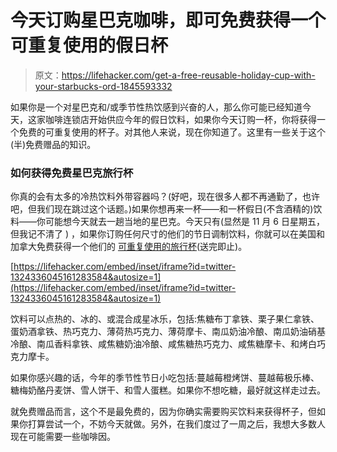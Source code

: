 # 今天订购星巴克咖啡，即可免费获得一个可重复使用的假日杯

> 原文：<https://lifehacker.com/get-a-free-reusable-holiday-cup-with-your-starbucks-ord-1845593332>

如果你是一个对星巴克和/或季节性热饮感到兴奋的人，那么你可能已经知道今天，这家咖啡连锁店开始供应今年的假日饮料，如果你今天订购一杯，你将获得一个免费的可重复使用的杯子。对其他人来说，现在你知道了。这里有一些关于这个(半)免费赠品的知识。



### 如何获得免费星巴克旅行杯

你真的会有太多的冷热饮料外带容器吗？(好吧，现在很多人都不再通勤了，也许吧，但我们现在跳过这个话题。)如果你想再来一杯——和一杯假日(不含酒精的)饮料——你可能想今天就去一趟当地的星巴克。今天只有(显然是 11 月 6 日星期五，但我记不清了 ) ，如果你订购任何尺寸的他们的节日调制饮料，你就可以在美国和加拿大免费获得一个他们的 [可重复使用的旅行杯](https://www.usatoday.com/story/money/business/2020/11/05/starbucks-holiday-drinks-red-cups-2020-november-return-eggnog-peppermint/6173250002/)(送完即止)。

 [https://lifehacker.com/embed/inset/iframe?id=twitter-1324336045161283584&autosize=1](https://lifehacker.com/embed/inset/iframe?id=twitter-1324336045161283584&autosize=1) 

饮料可以点热的、冰的、或混合成星冰乐，包括:焦糖布丁拿铁、栗子果仁拿铁、蛋奶酒拿铁、热巧克力、薄荷热巧克力、薄荷摩卡、南瓜奶油冷酿、南瓜奶油硝基冷酿、南瓜香料拿铁、咸焦糖奶油冷酿、咸焦糖热巧克力、咸焦糖摩卡、和烤白巧克力摩卡。

如果你感兴趣的话，今年的季节性节日小吃包括:蔓越莓橙烤饼、蔓越莓极乐棒、糖梅奶酪丹麦饼、雪人饼干、和雪人蛋糕。如果你不想吃糖，最好就这样走过去。

就免费赠品而言，这个不是最免费的，因为你确实需要购买饮料来获得杯子，但如果你打算尝试一个，不妨今天就做。另外，在我们度过了一周之后，我想大多数人现在可能需要一些咖啡因。